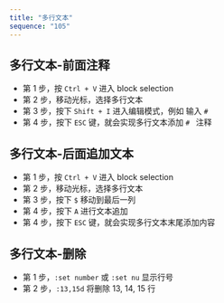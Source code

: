 ```yaml
---
title: "多行文本"
sequence: "105"
---
```


## 多行文本-前面注释

- 第 1 步，按 `Ctrl + V` 进入 block selection
- 第 2 步，移动光标，选择多行文本
- 第 3 步，按下 `Shift + I` 进入编辑模式，例如 输入 `# `
- 第 4 步，按下 `ESC` 键，就会实现多行文本添加 `# ` 注释

## 多行文本-后面追加文本

- 第 1 步，按 `Ctrl + V` 进入 block selection
- 第 2 步，移动光标，选择多行文本
- 第 3 步，按下 `$` 移动到最后一列
- 第 4 步，按下 `A` 进行文本追加
- 第 4 步，按下 `ESC` 键，就会实现多行文本末尾添加内容

## 多行文本-删除

- 第 1 步，`:set number` 或 `:set nu` 显示行号
- 第 2 步，`:13,15d` 将删除 13, 14, 15 行

```text

```

